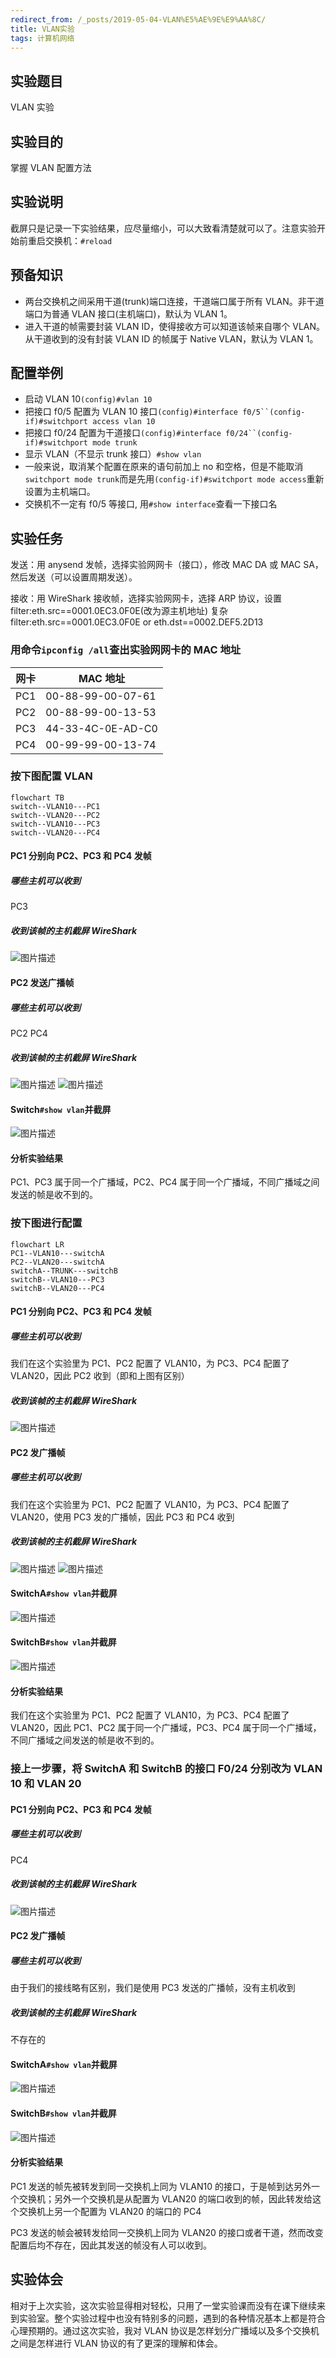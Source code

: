 ```yaml
---
redirect_from: /_posts/2019-05-04-VLAN%E5%AE%9E%E9%AA%8C/
title: VLAN实验
tags: 计算机网络
---
```


## 实验题目

VLAN 实验

## 实验目的

掌握 VLAN 配置方法

## 实验说明

截屏只是记录一下实验结果，应尽量缩小，可以大致看清楚就可以了。注意实验开始前重启交换机：`#reload`

## 预备知识

- 两台交换机之间采用干道(trunk)端口连接，干道端口属于所有 VLAN。非干道端口为普通 VLAN 接口(主机端口)，默认为 VLAN 1。
- 进入干道的帧需要封装 VLAN ID，使得接收方可以知道该帧来自哪个 VLAN。从干道收到的没有封装 VLAN ID 的帧属于 Native VLAN，默认为 VLAN 1。

## 配置举例

- 启动 VLAN 10`(config)#vlan 10`
- 把接口 f0/5 配置为 VLAN 10 接口` (config)#interface f0/5``(config-if)#switchport access vlan 10 `
- 把接口 f0/24 配置为干道接口` (config)#interface f0/24``(config-if)#switchport mode trunk `
- 显示 VLAN（不显示 trunk 接口）`#show vlan`
- 一般来说，取消某个配置在原来的语句前加上 no 和空格，但是不能取消`switchport mode trunk`而是先用`(config-if)#switchport mode access`重新设置为主机端口。
- 交换机不一定有 f0/5 等接口, 用`#show interface`查看一下接口名

## 实验任务

发送：用 anysend 发帧，选择实验网网卡（接口），修改 MAC DA 或 MAC SA，然后发送（可以设置周期发送）。

接收：用 WireShark 接收帧，选择实验网网卡，选择 ARP 协议，设置 filter:eth.src==0001.0EC3.0F0E(改为源主机地址)
复杂 filter:eth.src==0001.0EC3.0F0E or eth.dst==0002.DEF5.2D13

### 用命令`ipconfig /all`查出实验网网卡的 MAC 地址

| 网卡 | MAC 地址          |
| ---- | ----------------- |
| PC1  | 00-88-99-00-07-61 |
| PC2  | 00-88-99-00-13-53 |
| PC3  | 44-33-4C-0E-AD-C0 |
| PC4  | 00-99-99-00-13-74 |

### 按下图配置 VLAN

```mermaid
flowchart TB
switch--VLAN10---PC1
switch--VLAN20---PC2
switch--VLAN10---PC3
switch--VLAN20---PC4
```

#### PC1 分别向 PC2、PC3 和 PC4 发帧

##### 哪些主机可以收到

PC3

##### 收到该帧的主机截屏 WireShark

![图片描述](https://cdn.jsdelivr.net/gh/wu-kan/blog-image/2019/2019-05-04-1.jpg)

#### PC2 发送广播帧

##### 哪些主机可以收到

PC2 PC4

##### 收到该帧的主机截屏 WireShark

![图片描述](https://cdn.jsdelivr.net/gh/wu-kan/blog-image/2019/2019-05-04-2.jpg)
![图片描述](https://cdn.jsdelivr.net/gh/wu-kan/blog-image/2019/2019-05-04-3.jpg)

#### Switch`#show vlan`并截屏

![图片描述](https://cdn.jsdelivr.net/gh/wu-kan/blog-image/2019/2019-05-04-9.jpg)

#### 分析实验结果

PC1、PC3 属于同一个广播域，PC2、PC4 属于同一个广播域，不同广播域之间发送的帧是收不到的。

### 按下图进行配置

```mermaid
flowchart LR
PC1--VLAN10---switchA
PC2--VLAN20---switchA
switchA--TRUNK---switchB
switchB--VLAN10---PC3
switchB--VLAN20---PC4
```

#### PC1 分别向 PC2、PC3 和 PC4 发帧

##### 哪些主机可以收到

我们在这个实验里为 PC1、PC2 配置了 VLAN10，为 PC3、PC4 配置了 VLAN20，因此 PC2 收到（即和上图有区别）

##### 收到该帧的主机截屏 WireShark

![图片描述](https://cdn.jsdelivr.net/gh/wu-kan/blog-image/2019/2019-05-04-4.jpg)

#### PC2 发广播帧

##### 哪些主机可以收到

我们在这个实验里为 PC1、PC2 配置了 VLAN10，为 PC3、PC4 配置了 VLAN20，使用 PC3 发的广播帧，因此 PC3 和 PC4 收到

##### 收到该帧的主机截屏 WireShark

![图片描述](https://cdn.jsdelivr.net/gh/wu-kan/blog-image/2019/2019-05-04-5.jpg)
![图片描述](https://cdn.jsdelivr.net/gh/wu-kan/blog-image/2019/2019-05-04-6.jpg)

#### SwitchA`#show vlan`并截屏

![图片描述](https://cdn.jsdelivr.net/gh/wu-kan/blog-image/2019/2019-05-04-7.jpg)

#### SwitchB`#show vlan`并截屏

![图片描述](https://cdn.jsdelivr.net/gh/wu-kan/blog-image/2019/2019-05-04-8.jpg)

#### 分析实验结果

我们在这个实验里为 PC1、PC2 配置了 VLAN10，为 PC3、PC4 配置了 VLAN20，因此 PC1、PC2 属于同一个广播域，PC3、PC4 属于同一个广播域，不同广播域之间发送的帧是收不到的。

### 接上一步骤，将 SwitchA 和 SwitchB 的接口 F0/24 分别改为 VLAN 10 和 VLAN 20

#### PC1 分别向 PC2、PC3 和 PC4 发帧

##### 哪些主机可以收到

PC4

##### 收到该帧的主机截屏 WireShark

![图片描述](https://cdn.jsdelivr.net/gh/wu-kan/blog-image/2019/2019-05-04-10.jpg)

#### PC2 发广播帧

##### 哪些主机可以收到

由于我们的接线略有区别，我们是使用 PC3 发送的广播帧，没有主机收到

##### 收到该帧的主机截屏 WireShark

不存在的

#### SwitchA`#show vlan`并截屏

![图片描述](https://cdn.jsdelivr.net/gh/wu-kan/blog-image/2019/2019-05-04-11.jpg)

#### SwitchB`#show vlan`并截屏

![图片描述](https://cdn.jsdelivr.net/gh/wu-kan/blog-image/2019/2019-05-04-12.jpg)

#### 分析实验结果

PC1 发送的帧先被转发到同一交换机上同为 VLAN10 的接口，于是帧到达另外一个交换机；另外一个交换机是从配置为 VLAN20 的端口收到的帧，因此转发给这个交换机上另一个配置为 VLAN20 的端口的 PC4

PC3 发送的帧会被转发给同一交换机上同为 VLAN20 的接口或者干道，然而改变配置后均不存在，因此其发送的帧没有人可以收到。

## 实验体会

相对于上次实验，这次实验显得相对轻松，只用了一堂实验课而没有在课下继续来到实验室。整个实验过程中也没有特别多的问题，遇到的各种情况基本上都是符合心理预期的。通过这次实验，我对 VLAN 协议是怎样划分广播域以及多个交换机之间是怎样进行 VLAN 协议的有了更深的理解和体会。
